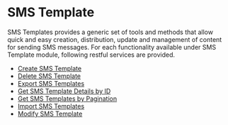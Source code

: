                           


SMS Template
============

SMS Templates provides a generic set of tools and methods that allow quick and easy creation, distribution, update and management of content for sending SMS messages. For each functionality available under SMS Template module, following restful services are provided.

*   [Create SMS Template](Create_SMS_Template.md)
*   [Delete SMS Template](Delete_SMS_Template.md)
*   [Export SMS Templates](Export_SMS_Templates.md)
*   [Get SMS Template Details by ID](Get_SM_Templte_details.md)
*   [Get SMS Templates by Pagination](Get_SMS_Templates_By_Pagination.md)
*   [Import SMS Templates](Import_SMS_Templates.md)
*   [Modify SMS Template](Modify_SMS_Template.md)
